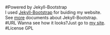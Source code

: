 #Powered by Jekyll-Bootstrap  
I used [Jekyll-Bootstrap](https://github.com/plusjade/jekyllbootstrap) for buiding my website.  
See [more](http://jekyllbootstrap.com/) documents about Jekyll-Bootstrap.  
#URL
Wanna see how it looks?Just go to [my site](http://petersonlian.com/).  
#License
GPL

